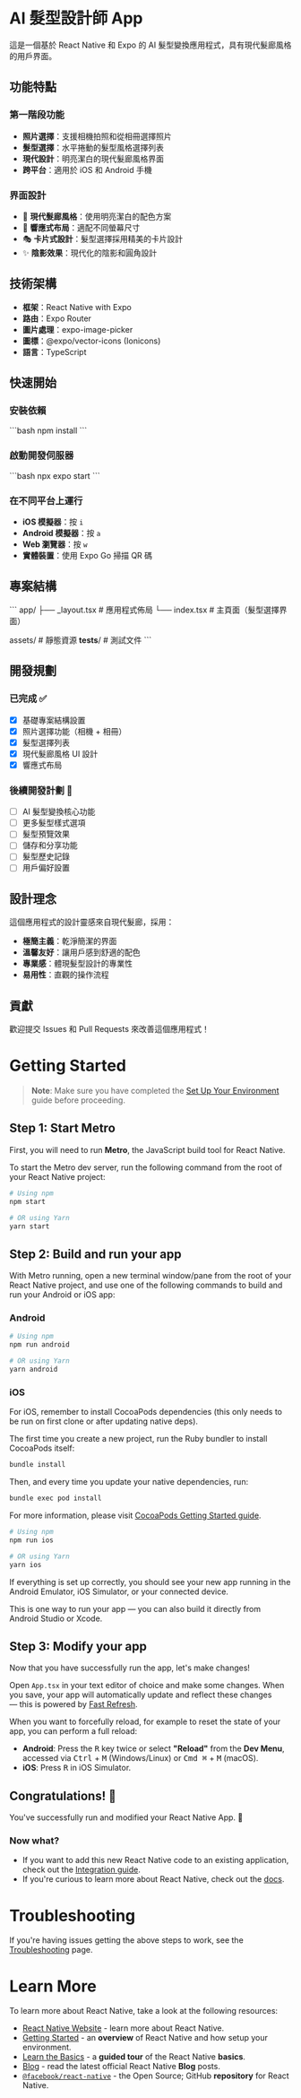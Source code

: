 # AI 髮型設計師 App

這是一個基於 React Native 和 Expo 的 AI 髮型變換應用程式，具有現代髮廊風格的用戶界面。

## 功能特點

### 第一階段功能
- **照片選擇**：支援相機拍照和從相冊選擇照片
- **髮型選擇**：水平捲動的髮型風格選擇列表
- **現代設計**：明亮潔白的現代髮廊風格界面
- **跨平台**：適用於 iOS 和 Android 手機

### 界面設計
- 🎨 **現代髮廊風格**：使用明亮潔白的配色方案
- 📱 **響應式布局**：適配不同螢幕尺寸
- 🎭 **卡片式設計**：髮型選擇採用精美的卡片設計
- ✨ **陰影效果**：現代化的陰影和圓角設計

## 技術架構

- **框架**：React Native with Expo
- **路由**：Expo Router
- **圖片處理**：expo-image-picker
- **圖標**：@expo/vector-icons (Ionicons)
- **語言**：TypeScript

## 快速開始

### 安裝依賴
\`\`\`bash
npm install
\`\`\`

### 啟動開發伺服器
\`\`\`bash
npx expo start
\`\`\`

### 在不同平台上運行
- **iOS 模擬器**：按 `i`
- **Android 模擬器**：按 `a`
- **Web 瀏覽器**：按 `w`
- **實體裝置**：使用 Expo Go 掃描 QR 碼

## 專案結構

\`\`\`
app/
├── _layout.tsx          # 應用程式佈局
└── index.tsx           # 主頁面（髮型選擇界面）

assets/                  # 靜態資源
__tests__/              # 測試文件
\`\`\`

## 開發規劃

### 已完成 ✅
- [x] 基礎專案結構設置
- [x] 照片選擇功能（相機 + 相冊）
- [x] 髮型選擇列表
- [x] 現代髮廊風格 UI 設計
- [x] 響應式布局

### 後續開發計劃 🚧
- [ ] AI 髮型變換核心功能
- [ ] 更多髮型樣式選項
- [ ] 髮型預覽效果
- [ ] 儲存和分享功能
- [ ] 髮型歷史記錄
- [ ] 用戶偏好設置

## 設計理念

這個應用程式的設計靈感來自現代髮廊，採用：
- **極簡主義**：乾淨簡潔的界面
- **溫馨友好**：讓用戶感到舒適的配色
- **專業感**：體現髮型設計的專業性
- **易用性**：直觀的操作流程

## 貢獻

歡迎提交 Issues 和 Pull Requests 來改善這個應用程式！

# Getting Started

> **Note**: Make sure you have completed the [Set Up Your Environment](https://reactnative.dev/docs/set-up-your-environment) guide before proceeding.

## Step 1: Start Metro

First, you will need to run **Metro**, the JavaScript build tool for React Native.

To start the Metro dev server, run the following command from the root of your React Native project:

```sh
# Using npm
npm start

# OR using Yarn
yarn start
```

## Step 2: Build and run your app

With Metro running, open a new terminal window/pane from the root of your React Native project, and use one of the following commands to build and run your Android or iOS app:

### Android

```sh
# Using npm
npm run android

# OR using Yarn
yarn android
```

### iOS

For iOS, remember to install CocoaPods dependencies (this only needs to be run on first clone or after updating native deps).

The first time you create a new project, run the Ruby bundler to install CocoaPods itself:

```sh
bundle install
```

Then, and every time you update your native dependencies, run:

```sh
bundle exec pod install
```

For more information, please visit [CocoaPods Getting Started guide](https://guides.cocoapods.org/using/getting-started.html).

```sh
# Using npm
npm run ios

# OR using Yarn
yarn ios
```

If everything is set up correctly, you should see your new app running in the Android Emulator, iOS Simulator, or your connected device.

This is one way to run your app — you can also build it directly from Android Studio or Xcode.

## Step 3: Modify your app

Now that you have successfully run the app, let's make changes!

Open `App.tsx` in your text editor of choice and make some changes. When you save, your app will automatically update and reflect these changes — this is powered by [Fast Refresh](https://reactnative.dev/docs/fast-refresh).

When you want to forcefully reload, for example to reset the state of your app, you can perform a full reload:

- **Android**: Press the <kbd>R</kbd> key twice or select **"Reload"** from the **Dev Menu**, accessed via <kbd>Ctrl</kbd> + <kbd>M</kbd> (Windows/Linux) or <kbd>Cmd ⌘</kbd> + <kbd>M</kbd> (macOS).
- **iOS**: Press <kbd>R</kbd> in iOS Simulator.

## Congratulations! :tada:

You've successfully run and modified your React Native App. :partying_face:

### Now what?

- If you want to add this new React Native code to an existing application, check out the [Integration guide](https://reactnative.dev/docs/integration-with-existing-apps).
- If you're curious to learn more about React Native, check out the [docs](https://reactnative.dev/docs/getting-started).

# Troubleshooting

If you're having issues getting the above steps to work, see the [Troubleshooting](https://reactnative.dev/docs/troubleshooting) page.

# Learn More

To learn more about React Native, take a look at the following resources:

- [React Native Website](https://reactnative.dev) - learn more about React Native.
- [Getting Started](https://reactnative.dev/docs/environment-setup) - an **overview** of React Native and how setup your environment.
- [Learn the Basics](https://reactnative.dev/docs/getting-started) - a **guided tour** of the React Native **basics**.
- [Blog](https://reactnative.dev/blog) - read the latest official React Native **Blog** posts.
- [`@facebook/react-native`](https://github.com/facebook/react-native) - the Open Source; GitHub **repository** for React Native.
